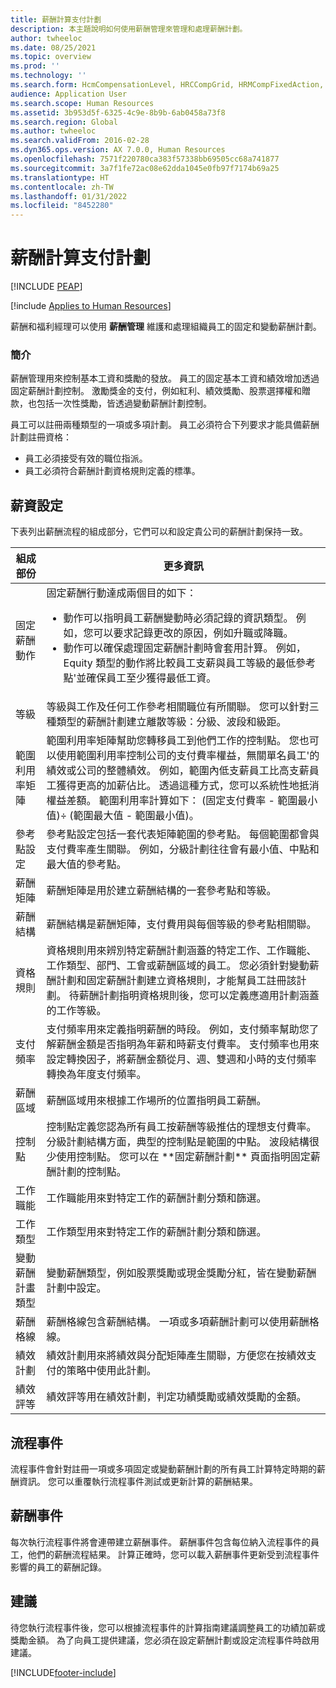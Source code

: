 ```yaml
---
title: 薪酬計算支付計劃
description: 本主題說明如何使用薪酬管理來管理和處理薪酬計劃。
author: twheeloc
ms.date: 08/25/2021
ms.topic: overview
ms.prod: ''
ms.technology: ''
ms.search.form: HcmCompensationLevel, HRCCompGrid, HRMCompFixedAction, HRMCompFixedBudget, HRMCompFixedPlanTable, HcmCompensationWorkspace
audience: Application User
ms.search.scope: Human Resources
ms.assetid: 3b953d5f-6325-4c9e-8b9b-6ab0458a73f8
ms.search.region: Global
ms.author: twheeloc
ms.search.validFrom: 2016-02-28
ms.dyn365.ops.version: AX 7.0.0, Human Resources
ms.openlocfilehash: 7571f220780ca383f57338bb69505cc68a741877
ms.sourcegitcommit: 3a7f1fe72ac08e62dda1045e0fb97f7174b69a25
ms.translationtype: HT
ms.contentlocale: zh-TW
ms.lasthandoff: 01/31/2022
ms.locfileid: "8452280"
---
```

# <a name="compensation-plans"></a>薪酬計算支付計劃


[!INCLUDE [PEAP](../includes/peap-1.md)]

[!include [Applies to Human Resources](../includes/applies-to-hr.md)]

薪酬和福利經理可以使用 **薪酬管理** 維護和處理組織員工的固定和變動薪酬計劃。

### <a name="introduction"></a>簡介

薪酬管理用來控制基本工資和獎勵的發放。 員工的固定基本工資和績效增加透過固定薪酬計劃控制。 激勵獎金的支付，例如紅利、績效獎勵、股票選擇權和贈款，也包括一次性獎勵，皆透過變動薪酬計劃控制。 

員工可以註冊兩種類型的一項或多項計劃。 員工必須符合下列要求才能具備薪酬計劃註冊資格：
-   員工必須接受有效的職位指派。
-   員工必須符合薪酬計劃資格規則定義的標準。

## <a name="compensation-setup"></a>薪資設定
下表列出薪酬流程的組成部分，它們可以和設定貴公司的薪酬計劃保持一致。

<table>
<thead>
<tr class="header">
<th>組成部份</th>
<th>更多資訊</th>
</tr>
</thead>
<tbody>
<tr class="odd">
<td>固定薪酬動作</td>
<td>固定薪酬行動達成兩個目的如下：
<ul>
<li>動作可以指明員工薪酬變動時必須記錄的資訊類型。 例如，您可以要求記錄更改的原因，例如升職或降職。</li>
<li>動作可以確保處理固定薪酬計劃時會套用計算。  例如，Equity 類型的動作將比較員工支薪與員工等級的最低參考點&#39;並確保員工至少獲得最低工資。</li>
</ul></td>
</tr>
<tr class="even">
<td>等級</td>
<td>等級與工作及任何工作參考相關職位有所關聯。 您可以針對三種類型的薪酬計劃建立離散等級：分級、波段和級距。</td>
</tr>
<tr class="odd">
<td>範圍利用率矩陣</td>
<td>範圍利用率矩陣幫助您轉移員工到他們工作的控制點。 您也可以使用範圍利用率控制公司的支付費率權益，無關單名員工&#39;的績效或公司的整體績效。 例如，範圍內低支薪員工比高支薪員工獲得更高的加薪佔比。 透過這種方式，您可以系統性地抵消權益差額。 範圍利用率計算如下： (固定支付費率 - 範圍最小值)÷ (範圍最大值 - 範圍最小值)。</td>
</tr>
<tr class="even">
<td>參考點設定</td>
<td>參考點設定包括一套代表矩陣範圍的參考點。 每個範圍都會與支付費率產生關聯。 例如，分級計劃往往會有最小值、中點和最大值的參考點。</td>
</tr>
<tr class="odd">
<td>薪酬矩陣</td>
<td>薪酬矩陣是用於建立薪酬結構的一套參考點和等級。</td>
</tr>
<tr class="even">
<td>薪酬結構</td>
<td>薪酬結構是薪酬矩陣，支付費用與每個等級的參考點相關聯。</td>
</tr>
<tr class="odd">
<td>資格規則</td>
<td>資格規則用來辨別特定薪酬計劃涵蓋的特定工作、工作職能、工作類型、部門、工會或薪酬區域的員工。 您必須針對變動薪酬計劃和固定薪酬計劃建立資格規則，才能幫員工註冊該計劃。 待薪酬計劃指明資格規則後，您可以定義應適用計劃涵蓋的工作等級。</td>
</tr>
<tr class="even">
<td>支付頻率</td>
<td>支付頻率用來定義指明薪酬的時段。  例如，支付頻率幫助您了解薪酬金額是否指明為年薪和時薪支付費率。 支付頻率也用來設定轉換因子，將薪酬金額從月、週、雙週和小時的支付頻率轉換為年度支付頻率。</td>
</tr>
<tr class="odd">
<td>薪酬區域</td>
<td>薪酬區域用來根據工作場所的位置指明員工薪酬。</td>
</tr>
<tr class="even">
<td>控制點</td>
<td>控制點定義您認為所有員工按薪酬等級推估的理想支付費率。 分級計劃結構方面，典型的控制點是範圍的中點。 波段結構很少使用控制點。 您可以在 **固定薪酬計劃** 頁面指明固定薪酬計劃的控制點。</td>
</tr>
<tr class="odd">
<td>工作職能</td>
<td>工作職能用來對特定工作的薪酬計劃分類和篩選。</td>
</tr>
<tr class="even">
<td>工作類型</td>
<td>工作類型用來對特定工作的薪酬計劃分類和篩選。</td>
</tr>
<tr class="odd">
<td>變動薪酬計畫類型</td>
<td>變動薪酬類型，例如股票獎勵或現金獎勵分紅，皆在變動薪酬計劃中設定。</td>
</tr>
<tr class="even">
<td>薪酬格線</td>
<td>薪酬格線包含薪酬結構。  一項或多項薪酬計劃可以使用薪酬格線。</td>
</tr>
<tr class="odd">
<td>績效計劃</td>
<td>績效計劃用來將績效與分配矩陣產生關聯，方便您在按績效支付的策略中使用此計劃。</td>
</tr>
<tr class="even">
<td>績效評等</td>
<td>績效評等用在績效計劃，判定功績獎勵或績效獎勵的金額。</td>
</tr>
</tbody>
</table>

## <a name="process-events"></a>流程事件
流程事件會針對註冊一項或多項固定或變動薪酬計劃的所有員工計算特定時期的薪酬資訊。 您可以重覆執行流程事件測試或更新計算的薪酬結果。

## <a name="compensation-events"></a>薪酬事件

每次執行流程事件將會連帶建立薪酬事件。  薪酬事件包含每位納入流程事件的員工，他們的薪酬流程結果。  計算正確時，您可以載入薪酬事件更新受到流程事件影響的員工的薪酬記錄。

## <a name="recommendations"></a>建議
待您執行流程事件後，您可以根據流程事件的計算指南建議調整員工的功績加薪或獎勵金額。 為了向員工提供建議，您必須在設定薪酬計劃或設定流程事件時啟用建議。





[!INCLUDE[footer-include](../includes/footer-banner.md)]

